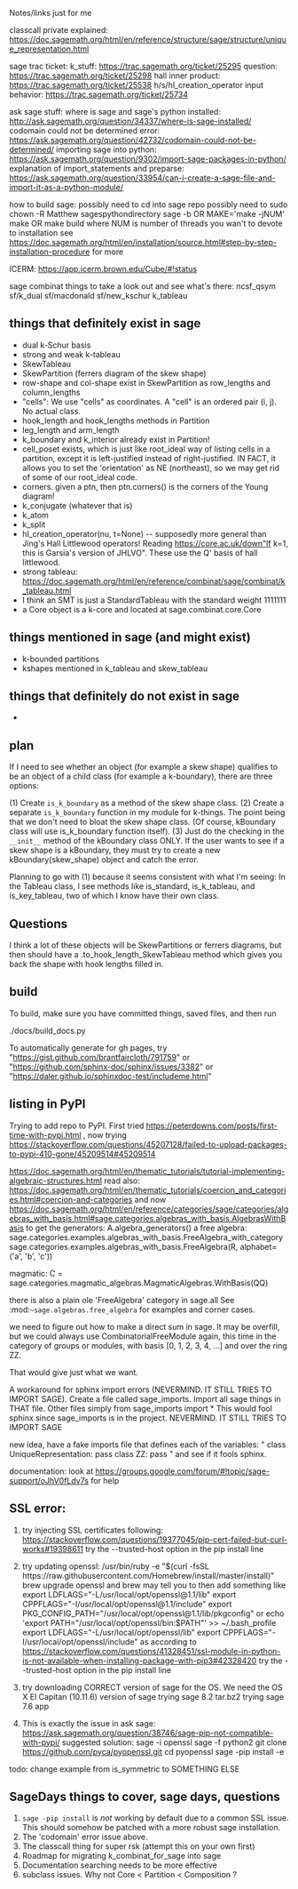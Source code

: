 Notes/links just for me


classcall private explained:
https://doc.sagemath.org/html/en/reference/structure/sage/structure/unique_representation.html

sage trac ticket:
k_stuff:
https://trac.sagemath.org/ticket/25295
question:
https://trac.sagemath.org/ticket/25298
hall inner product:
https://trac.sagemath.org/ticket/25538
h/s/hl_creation_operator input behavior:
https://trac.sagemath.org/ticket/25734

ask sage stuff:
where is sage and sage's python installed:
http://ask.sagemath.org/question/34337/where-is-sage-installed/
codomain could not be determined error:
https://ask.sagemath.org/question/42732/codomain-could-not-be-determined/
importing sage into python:
https://ask.sagemath.org/question/9302/import-sage-packages-in-python/
explanation of import_statements and preparse:
https://ask.sagemath.org/question/33954/can-i-create-a-sage-file-and-import-it-as-a-python-module/

how to build sage:
possibly need to cd into sage repo
possibly need to sudo chown -R Matthew sagespythondirectory
sage -b
OR
MAKE='make -jNUM' make
OR
make build
where NUM is number of threads you wan't to devote to installation
see
https://doc.sagemath.org/html/en/installation/source.html#step-by-step-installation-procedure
for more

ICERM:
https://app.icerm.brown.edu/Cube/#!status



sage combinat things to take a look out and see what's there:
ncsf_qsym
sf/k_dual
sf/macdonald
sf/new_kschur
k_tableau



things that definitely exist in sage
------------------------------------
  * dual k-Schur basis
  * strong and weak k-tableau
  * SkewTableau
  * SkewPartition (ferrers diagram of the skew shape)
  * row-shape and col-shape exist in SkewPartition as row_lengths and column_lengths
  * "cells": We use "cells" as coordinates.  A "cell" is an ordered pair (i, j).  No actual class.
  * hook_length and hook_lengths methods in Partition
  * leg_length and arm_length
  * k_boundary and k_interior already exist in Partition!
  * cell_poset exists, which is just like root_ideal way of listing cells in a partition, except it is left-justified instead of right-justified.  IN FACT, it allows you to set the 'orientation' as NE (northeast), so we may get rid of some of our root_ideal code.
  * corners.  given a ptn, then ptn.corners() is the corners of the Young diagram!
  * k_conjugate (whatever that is)
  * k_atom
  * k_split
  * hl_creation_operator(nu, t=None) -- supposedly more general than Jing's Hall Littlewood operators!  Reading https://core.ac.uk/down"If k=1, this is Garsia's version of JHLVO".  These use the Q' basis of hall littlewood.
  * strong tableau: https://doc.sagemath.org/html/en/reference/combinat/sage/combinat/k_tableau.html
  * I think an SMT is just a StandardTableau with the standard weight 1111111
  * a Core object is a k-core and located at sage.combinat.core.Core



things mentioned in sage (and might exist)
------------------------------------------
  * k-bounded partitions
  * kshapes mentioned in k_tableau and skew_tableau



things that definitely do not exist in sage
-------------------------------------------
  *



plan
----
If I need to see whether an object (for example a skew shape) qualifies to be an object of a child class (for example a k-boundary), there are three options:

(1) Create `is_k_boundary` as a method of the skew shape class.
(2) Create a separate `is_k_boundary` function in my module for k-things.  The point being that we don't need to bloat the skew shape class.  (Of course, kBoundary class will use is_k_boundary function itself).
(3) Just do the checking in the `__init__` method of the kBoundary class ONLY.  If the user wants to see if a skew shape is a kBoundary, they must try to create a new kBoundary(skew_shape) object and catch the error.

Planning to go with (1) because it seems consistent with what I'm seeing: In the Tableau class, I see methods like is_standard, is_k_tableau, and is_key_tableau, two of which I know have their own class.






Questions
-----------
I think a lot of these objects will be SkewPartitions or ferrers diagrams, but then should have a .to_hook_length_SkewTableau method which gives you back the shape with hook lengths filled in.


build
---------------
To build, make sure you have committed things, saved files, and then run

  ./docs/build_docs.py

To automatically generate for gh pages, try "https://gist.github.com/brantfaircloth/791759" or "https://github.com/sphinx-doc/sphinx/issues/3382" or "https://daler.github.io/sphinxdoc-test/includeme.html"


listing in PyPI
------------------
Trying to add repo to PyPI.  First tried
https://peterdowns.com/posts/first-time-with-pypi.html
, now trying
https://stackoverflow.com/questions/45207128/failed-to-upload-packages-to-pypi-410-gone/45209514#45209514




https://doc.sagemath.org/html/en/thematic_tutorials/tutorial-implementing-algebraic-structures.html
read also:
https://doc.sagemath.org/html/en/thematic_tutorials/coercion_and_categories.html#coercion-and-categories
and now
https://doc.sagemath.org/html/en/reference/categories/sage/categories/algebras_with_basis.html#sage.categories.algebras_with_basis.AlgebrasWithBasis
to get the generators:
A.algebra_generators()
a free algebra:
sage.categories.examples.algebras_with_basis.FreeAlgebra_with_category
sage.categories.examples.algebras_with_basis.FreeAlgebra(R, alphabet=('a', 'b', 'c'))

magmatic:
C = sage.categories.magmatic_algebras.MagmaticAlgebras.WithBasis(QQ)

there is also a plain ole 'FreeAlgebra' category in sage.all
See :mod:`~sage.algebras.free_algebra` for examples and corner cases.


we need to figure out how to make a direct sum in sage.  It may be overfill, but we could always use CombinatorialFreeModule again, this time in the category of groups or modules, with basis [0, 1, 2, 3, 4, ...] and over the ring ZZ.

That would give just what we want.


A workaround for sphinx import errors (NEVERMIND.  IT STILL TRIES TO IMPORT SAGE).  Create a file called sage_imports.  Import all sage things in THAT file.  Other files simply
from sage_imports import *
This would fool sphinx since sage_imports is in the project. NEVERMIND.  IT STILL TRIES TO IMPORT SAGE

new idea, have a fake imports file that defines each of the variables:
"
class UniqueRepresentation:
  pass
class ZZ:
  pass
"
and see if it fools sphinx.





documentation:
look at
https://groups.google.com/forum/#!topic/sage-support/oJhV0fLdv7s
for help


SSL error:
------------
1. try injecting SSL certificates following:
https://stackoverflow.com/questions/19377045/pip-cert-failed-but-curl-works#19398611
try the --trusted-host option in the pip install line

2. try updating openssl:
/usr/bin/ruby -e "$(curl -fsSL https://raw.githubusercontent.com/Homebrew/install/master/install)"
brew upgrade openssl
and brew may tell you to then add something like
export LDFLAGS="-L/usr/local/opt/openssl@1.1/lib"
export CPPFLAGS="-I/usr/local/opt/openssl@1.1/include"
export PKG_CONFIG_PATH="/usr/local/opt/openssl@1.1/lib/pkgconfig"
or
echo 'export PATH="/usr/local/opt/openssl/bin:$PATH"' >> ~/.bash_profile
export LDFLAGS="-L/usr/local/opt/openssl/lib"
export CPPFLAGS="-I/usr/local/opt/openssl/include"
as according to
https://stackoverflow.com/questions/41328451/ssl-module-in-python-is-not-available-when-installing-package-with-pip3#42328420
try the --trusted-host option in the pip install line

3. try downloading CORRECT version of sage for the OS.  We need the OS X El Capitan (10.11.6) version of sage
trying sage 8.2 tar.bz2
trying sage 7.6 app

4. This is exactly the issue in ask sage:
https://ask.sagemath.org/question/38746/sage-pip-not-compatible-with-pypi/
suggested solution:
sage -i openssl
sage -f python2
git clone https://github.com/pyca/pyopenssl.git
cd pyopenssl
sage -pip install -e





todo:
change example from is_symmetric to SOMETHING ELSE


SageDays things to cover, sage days, questions
---------------------------------------------------
  1. `sage -pip install` is *not* working by default due to a common SSL issue.  This should somehow be patched with a more robust sage installation.
  2. The 'codomain' error issue above.
  3. The classcall thing for super rsk (attempt this on your own first)
  4. Roadmap for migrating k_combinat_for_sage into sage
  5. Documentation searching needs to be more effective
  6. subclass issues.  Why not Core < Partition < Composition ?

